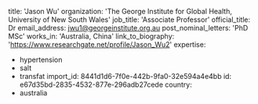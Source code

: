 title: 'Jason Wu'
organization: 'The George Institute for Global Health, University of New South Wales'
job_title: 'Associate Professor'
official_title: Dr
email_address: jwu1@georgeinstitute.org.au
post_nominal_letters: 'PhD MSc'
works_in: 'Australia, China'
link_to_biography: 'https://www.researchgate.net/profile/Jason_Wu2'
expertise:
  - hypertension
  - salt
  - transfat
import_id: 8441d1d6-7f0e-442b-9fa0-32e594a4e4bb
id: e67d35bd-2835-4532-877e-296adb27cede
country:
  - australia
